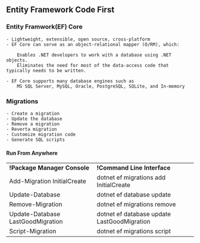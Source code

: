## Entity Framework Code First

### Entity Framwork(EF) Core
```
- Lightweight, extensible, open source, cross-platform 
- EF Core can serve as an object-relational mapper (O/RM), which:

    Enables .NET developers to work with a database using .NET objects.
    Eliminates the need for most of the data-access code that typically needs to be written.

- EF Core supports many database engines such as
    MS SQL Server, MySQL, Oracle, PostgreSQL, SQLite, and In-memory
```

### Migrations
```
- Create a migration
- Update the database
- Remove a migration
- Reverta migration
- Customize migration code
- Generate SQL scripts
```

#### Run From Anywhere
<table>
  <tr>
    <td><strong>!Package Manager Console</strong></td>
    <td><strong>!Command Line Interface</strong></td>
  </tr>  
  <tr>
    <td>Add-Migration InitialCreate</td>
    <td>dotnet ef migrations add InitialCreate</td>
  </tr>
   <tr>
    <td>Update-Database</td>
    <td>dotnet ef database update</td>
  </tr>
   <tr>
    <td>Remove-Migration</td>
    <td>dotnet ef migrations remove</td>
  </tr>
   <tr>
    <td>Update-Database LastGoodMigration</td>
    <td>dotnet ef database update LastGoodMigration</td>
  </tr>
   <tr>
    <td>Script-Migration</td>
    <td>dotnet ef migrations script</td>
  </tr>
</table>
